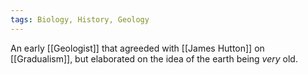 ```yaml
---
tags: Biology, History, Geology
---
```


An early [[Geologist]] that agreeded with [[James Hutton]] on [[Gradualism]], but elaborated on the idea of the earth being *very* old.